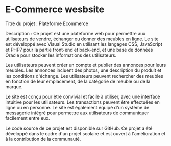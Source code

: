 # E-Commerce wesbsite
Titre du projet : Plateforme Ecommerce

Description : Ce projet est une plateforme web pour permettre aux utilisateurs de vendre, échanger ou donner des meubles en ligne. Le site est développé avec Visual Studio en utilisant les langages CSS, JavaScript et PHP7 pour la partie front-end et back-end, et une base de données Oracle pour stocker les informations des utilisateurs.

Les utilisateurs peuvent créer un compte et publier des annonces pour leurs meubles. Les annonces incluent des photos, une description du produit et les conditions d'échange. Les utilisateurs peuvent rechercher des meubles en fonction de leur emplacement, de la catégorie de meuble ou de la marque.

Le site est conçu pour être convivial et facile à utiliser, avec une interface intuitive pour les utilisateurs. Les transactions peuvent être effectuées en ligne ou en personne. Le site est également équipé d'un système de messagerie intégré pour permettre aux utilisateurs de communiquer facilement entre eux.

Le code source de ce projet est disponible sur GitHub. Ce projet a été développé dans le cadre d'un projet scolaire et est ouvert à l'amélioration et à la contribution de la communauté.
